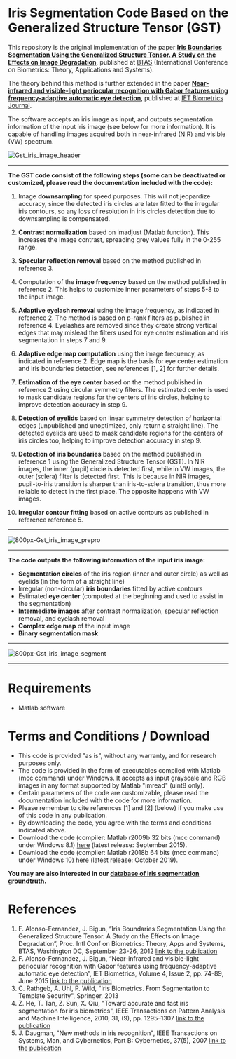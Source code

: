 # Iris Segmentation Code Based on the Generalized Structure Tensor (GST)


This repository is the original implementation of the paper **[Iris Boundaries Segmentation Using the Generalized Structure Tensor. A Study on the Effects on Image Degradation](http://urn.kb.se/resolve?urn=urn:nbn:se:hh:diva-19310)**, published at
[BTAS](https://sites.google.com/a/nd.edu/btas_2012/) (International Conference on Biometrics: Theory, Applications and Systems). 

The theory behind this method is further extended in the paper **[Near-infrared and visible-light periocular recognition with Gabor features using frequency-adaptive automatic eye detection](https://arxiv.org/abs/2007.08566)**, published at
[IET Biometrics Journal](https://digital-library.theiet.org/content/journals/10.1049/iet-bmt.2014.0038).

The software accepts an iris image as input, and outputs segmentation information of the input iris image (see below for more information). It is capable of handling images acquired both in near-infrared (NIR) and visible (VW) spectrum.

![Gst_iris_image_header](https://user-images.githubusercontent.com/6042693/106274154-17ad8000-6234-11eb-9625-04685b1e8ae4.png)

---

**The GST code consist of the following steps (some can be deactivated or customized, please read the documentation included with the code):**

  1) Image **downsampling** for speed purposes. This will not jeopardize accuracy, since the detected iris circles are later fitted to the irregular iris contours, so any loss of resolution in iris circles detection due to downsampling is compensated.

  2) **Contrast normalization** based on imadjust (Matlab function). This increases the image contrast, spreading grey values fully in the 0-255 range.

  3) **Specular reflection removal** based on the method published in reference 3.

  4) Computation of the **image frequency** based on the method published in reference 2. This helps to customize inner parameters of steps 5-8 to the input image.

  5) **Adaptive eyelash removal** using the image frequency, as indicated in reference 2. The method is based on p-rank filters as published in reference 4. Eyelashes are removed since they create strong vertical edges that may mislead the filters used for eye center estimation and iris segmentation in steps 7 and 9.

  6) **Adaptive edge map computation** using the image frequency, as indicated in reference 2. Edge map is the basis for eye center estimation and iris boundaries detection, see references [1, 2] for further details.

  7) **Estimation of the eye center** based on the method published in reference 2 using circular symmetry filters. The estimated center is used to mask candidate regions for the centers of iris circles, helping to improve detection accuracy in step 9.

  8) **Detection of eyelids** based on linear symmetry detection of horizontal edges (unpublished and unoptimized, only return a straight line). The detected eyelids are used to mask candidate regions for the centers of iris circles too, helping to improve detection accuracy in step 9.

  9) **Detection of iris boundaries** based on the method published in reference 1 using the Generalized Structure Tensor (GST). In NIR images, the inner (pupil) circle is detected first, while in VW images, the outer (sclera) filter is detected first. This is because in NIR images, pupil-to-iris transition is sharper than iris-to-sclera transition, thus more reliable to detect in the first place. The opposite happens with VW images.

  10) **Irregular contour fitting** based on active contours as published in reference reference 5.

---

![800px-Gst_iris_image_prepro](https://user-images.githubusercontent.com/6042693/106274160-1b410700-6234-11eb-81e8-ec5ff74c5463.png)

---

**The code outputs the following information of the input iris image:**

  - **Segmentation circles** of the iris region (inner and outer circle) as well as eyelids (in the form of a straight line)
  - Irregular (non-circular) **iris boundaries** fitted by active contours
  - Estimated **eye center** (computed at the beginning and used to assist in the segmentation)
  - **Intermediate images** after contrast normalization, specular reflection removal, and eyelash removal
  - **Complex edge map** of the input image
  - **Binary segmentation mask**

---

![800px-Gst_iris_image_segment](https://user-images.githubusercontent.com/6042693/106274167-1f6d2480-6234-11eb-9e73-b3208011d31d.png)

---

# Requirements
  - Matlab software
  
# Terms and Conditions / Download
  - This code is provided "as is", without any warranty, and for research purposes only.
  - The code is provided in the form of executables compiled with Matlab (mcc command) under Windows. It accepts as input grayscale and RGB images in any format supported by Matlab "imread" (uint8 only).
  - Certain parameters of the code are customizable, please read the documentation included with the code for more information.
  - Please remember to cite references [1] and [2] (below) if you make use of this code in any publication.
  - By downloading the code, you agree with the terms and conditions indicated above.
  - Download the code (compiler: Matlab r2009b 32 bits (mcc command) under Windows 8.1) [here](http://wiki.hh.se/caisr/index.php/File:Release_GST_segmentation_-_winx86_-r2009b.zip) (latest release: September 2015).
  - Download the code (compiler: Matlab r2018b 64 bits (mcc command) under Windows 10) [here](http://wiki.hh.se/caisr/index.php/File:Release_GST_segmentation_-_winx64_-r2018b.zip) (latest release: October 2019).

**You may are also interested in our [database of iris segmentation groundtruth](http://wiki.hh.se/caisr/index.php/Iris_Segmentation_Groundtruth).**
  
# References
  1) F. Alonso-Fernandez, J. Bigun, “Iris Boundaries Segmentation Using the Generalized Structure Tensor. A Study on the Effects on Image Degradation”, Proc. Intl Conf on Biometrics: Theory, Apps and Systems, BTAS, Washington DC, September 23-26, 2012 [link to the publication](http://hh.diva-portal.org/smash/record.jsf?searchId=2&pid=diva2:545745)
  2) F. Alonso-Fernandez, J. Bigun, “Near-infrared and visible-light periocular recognition with Gabor features using frequency-adaptive automatic eye detection”, IET Biometrics, Volume 4, Issue 2, pp. 74-89, June 2015 [link to the publication](http://digital-library.theiet.org/content/journals/10.1049/iet-bmt.2014.0038)
  3) C. Rathgeb, A. Uhl, P. Wild, "Iris Biometrics. From Segmentation to Template Security", Springer, 2013
  4) Z. He, T. Tan, Z. Sun, X. Qiu, "Toward accurate and fast iris segmentation for iris biometrics", IEEE Transactions on Pattern Analysis and Machine Intelligence, 2010, 31, (9), pp. 1295–1307 [link to the publication](https://ieeexplore.ieee.org/document/4586378)
  5) J. Daugman, "New methods in iris recognition", IEEE Transactions on Systems, Man, and Cybernetics, Part B: Cybernetics, 37(5), 2007 [link to the publication](https://ieeexplore.ieee.org/document/4305270)
  

